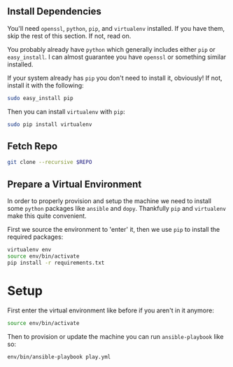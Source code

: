 ## Install Dependencies

You'll need `openssl`, `python`, `pip`, and `virtualenv` installed. If you have
them, skip the rest of this section. If not, read on.

You probably already have `python` which generally includes either `pip` or
`easy_install`. I can almost guarantee you have `openssl` or something similar
installed.

If your system already has `pip` you don't need to install it, obviously! If
not, install it with the following:

```bash
sudo easy_install pip
```

Then you can install `virtualenv` with `pip`:

```bash
sudo pip install virtualenv
```

## Fetch Repo

```bash
git clone --recursive $REPO
```

## Prepare a Virtual Environment

In order to properly provision and setup the machine we need to install some
`python` packages like `ansible` and `dopy`. Thankfully `pip` and `virtualenv`
make this quite convenient.

First we source the environment to 'enter' it, then we use `pip` to install the
required packages:

```bash
virtualenv env
source env/bin/activate
pip install -r requirements.txt
```

# Setup

First enter the virtual environment like before if you aren't in it anymore:

```bash
source env/bin/activate
```

Then to provision or update the machine you can run `ansible-playbook` like so:

```bash
env/bin/ansible-playbook play.yml
```
